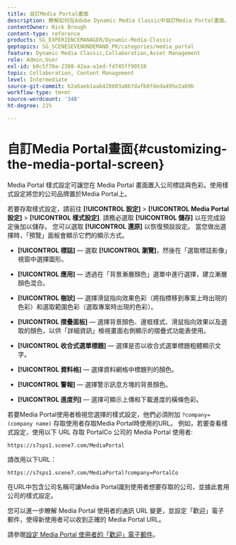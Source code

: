 ```yaml
---
title: 自訂Media Portal畫面
description: 瞭解如何在Adobe Dynamic Media Classic中自訂Media Portal畫面。
contentOwner: Rick Brough
content-type: reference
products: SG_EXPERIENCEMANAGER/Dynamic-Media-Classic
geptopics: SG_SCENESEVENONDEMAND_PK/categories/media_portal
feature: Dynamic Media Classic,Collaboration,Asset Management
role: Admin,User
exl-id: b0c5f70a-2388-42aa-a1ed-fd745ff90518
topic: Collaboration, Content Management
level: Intermediate
source-git-commit: b2a6aeb1aab420803a8b7dafb0fdeda495e2a69b
workflow-type: tm+mt
source-wordcount: '348'
ht-degree: 21%

---
```


# 自訂Media Portal畫面{#customizing-the-media-portal-screen}

Media Portal 樣式設定可讓您在 Media Portal 畫面置入公司標誌與色彩。使用樣式設定將您的公司品牌置於Media Portal上。

若要存取樣式設定，請前往 **[!UICONTROL 設定]** > **[!UICONTROL Media Portal設定]** > **[!UICONTROL 樣式設定]**. 請務必選取 **[!UICONTROL 儲存]** 以在完成設定後加以儲存。 您可以選取 **[!UICONTROL 還原]** 以恢復預設設定。 當您做出選擇時，「預覽」面板會顯示它們的顯示方式。

* **[!UICONTROL 標誌]**  — 選取 **[!UICONTROL 瀏覽]**，然後在「選取標誌影像」視窗中選擇圖形。

* **[!UICONTROL 應用]**  — 透過在「背景漸層顏色」選單中進行選擇，建立漸層顏色混合。

* **[!UICONTROL 樹狀]**  — 選擇滑鼠指向效果色彩（將指標移到專案上時出現的色彩）和選取範圍色彩（選取專案時出現的色彩）。

* **[!UICONTROL 摺疊面板]**  — 選擇背景顏色、邊框樣式、滑鼠指向效果以及選取的顏色，以供「詳細資訊」檢視畫面右側顯示的摺疊式功能表使用。

* **[!UICONTROL 收合式選單標題]**  — 選擇是否以收合式選單標題粗體顯示文字。

* **[!UICONTROL 資料格]**  — 選擇資料網格中標題列的顏色。

* **[!UICONTROL 警報]**  — 選擇警示訊息方塊的背景顏色。

* **[!UICONTROL 進度列]**  — 選擇可顯示上傳和下載進度的橫條色彩。

若要Media Portal使用者檢視您選擇的樣式設定，他們必須附加 `?company=(company name)` 存取使用者存取Media Portal時使用的URL。 例如，若要查看樣式設定，使用以下 URL 存取 PortalCo 公司的 Media Portal 使用者:

`https://s7sps1.scene7.com/MediaPortal`

請改用以下URL：

`https://s7sps1.scene7.com/MediaPortal?company=PortalCo`

在URL中包含公司名稱可讓Media Portal識別使用者想要存取的公司，並據此套用公司的樣式設定。

您可以進一步瞭解 Media Portal 使用者的通訊 URL 變更，並設定「歡迎」電子郵件，使得新使用者可以收到正確的 Media Portal URL。

請參閱[設定 Media Portal 使用者的「歡迎」電子郵件](adding-media-portal-users.md#setting_up_the_welcome_e_mail_message_for_media_portal_users)。
